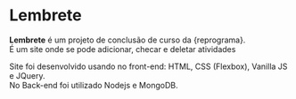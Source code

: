 # Lembrete

**Lembrete** é um projeto de conclusão de curso da {reprograma}. <br>
É um site onde se pode adicionar, checar e deletar atividades <br>

Site foi desenvolvido usando no front-end: HTML, CSS (Flexbox), Vanilla JS e JQuery. <br>
No Back-end foi utilizado Nodejs e MongoDB.

